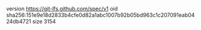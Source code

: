 version https://git-lfs.github.com/spec/v1
oid sha256:151e9e18d2833b4cfe0d82a1abc1007b92b05bd963c1c207091eab0424db4721
size 3154
